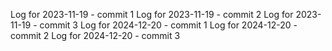 Log for 2023-11-19 - commit 1
Log for 2023-11-19 - commit 2
Log for 2023-11-19 - commit 3
Log for 2024-12-20 - commit 1
Log for 2024-12-20 - commit 2
Log for 2024-12-20 - commit 3
